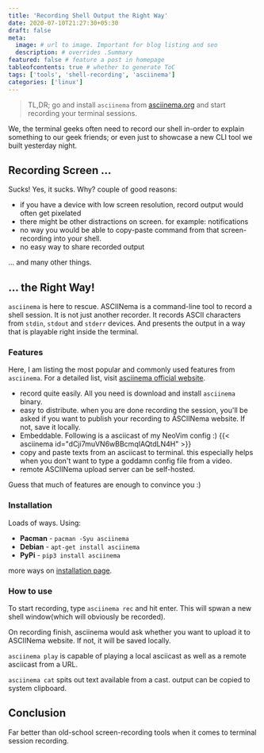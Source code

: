```yaml
---
title: 'Recording Shell Output the Right Way'
date: 2020-07-10T21:27:30+05:30
draft: false
meta:
  image: # url to image. Important for blog listing and seo
  description: # overrides .Summary
featured: false # feature a post in homepage
tableofcontents: true # whether to generate ToC
tags: ['tools', 'shell-recording', 'asciinema']
categories: ['linux']
---
```


> TL,DR; go and install `asciinema` from [asciinema.org](https://asciinema.org) and start recording your terminal sessions.

We, the terminal geeks often need to record our shell in-order to explain
something to our geek friends; or even just to showcase a new CLI tool we built
yesterday night.

## Recording Screen ...

Sucks! Yes, it sucks. Why? couple of good reasons:

- if you have a device with low screen resolution, record output would often get
pixelated
- there might be other distractions on screen. for example: notifications
- no way you would be able to copy-paste command from that screen-recording into
your shell.
- no easy way to share recorded output

... and many other things.

## ... the Right Way!

`asciinema` is here to rescue. ASCIINema is a command-line tool to record a shell
session. It is not just another recorder. It records ASCII characters from `stdin`,
`stdout` and `stderr` devices. And presents the output in a way that is playable
right inside the terminal.

### Features

Here, I am listing the most popular and commonly used features from `asciinema`.
For a detailed list, visit [asciinema official website](https://asciinema.org).

- record quite easily. All you need is download and install `asciinema` binary.
- easy to distribute. when you are done recording the session, you'll be asked
if you want to publish your recording to ASCIINema website. If not, save it locally.
- Embeddable. Following is a asciicast of my NeoVim config :)
{{< asciinema id="dCji7muVN6wBBcmqIAQtdLN4H" >}}
- copy and paste texts from an asciicast to terminal. this especially helps when
you don't want to type a goddamn config file from a video.
- remote ASCIINema upload server can be self-hosted.

Guess that much of features are enough to convince you :)

### Installation

Loads of ways. Using:

- **Pacman** - `pacman -Syu asciinema`
- **Debian** - `apt-get install asciinema`
- **PyPi** - `pip3 install asciinema`

more ways on [installation page](https://asciinema.org/docs/installation).

### How to use

To start recording, type `asciinema rec` and hit enter. This will spwan a new
shell window(which will obviously be recorded).

On recording finish, asciinema would ask whether you want to upload it to ASCIINema
website. If not, it will be saved locally.

`asciinema play` is capable of playing a local asciicast as well as a remote
asciicast from a URL.

`asciinema cat` spits out text available from a cast. output can be copied to
system clipboard.

## Conclusion

Far better than old-school screen-recording tools when it comes to terminal
session recording.
